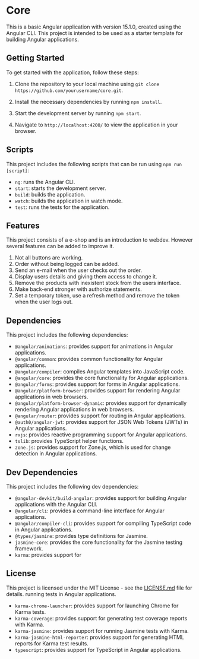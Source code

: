 
# Core

This is a basic Angular application with version 15.1.0, created using the Angular CLI. This project is intended to be used as a starter template for building Angular applications.

## Getting Started

To get started with the application, follow these steps:

1. Clone the repository to your local machine using `git clone https://github.com/yourusername/core.git`.

2. Install the necessary dependencies by running `npm install`.

3. Start the development server by running `npm start`.

4. Navigate to `http://localhost:4200/` to view the application in your browser.

## Scripts

This project includes the following scripts that can be run using `npm run [script]`:

- `ng`: runs the Angular CLI.
- `start`: starts the development server.
- `build`: builds the application.
- `watch`: builds the application in watch mode.
- `test`: runs the tests for the application.

## Features

This project consists of a e-shop and is an introduction to webdev. However several features can be added to improve it.

1. Not all buttons are working.
2. Order without being logged can be added.
3. Send an e-mail when the user checks out the order.
4. Display users details and giving them access to change it.
5. Remove the products with inexistent stock from the users interface.
6. Make back-end stronger with authorize statements.
7. Set a temporary token, use a refresh method and remove the token when the user logs out.
 
## Dependencies

This project includes the following dependencies:

- `@angular/animations`: provides support for animations in Angular applications.
- `@angular/common`: provides common functionality for Angular applications.
- `@angular/compiler`: compiles Angular templates into JavaScript code.
- `@angular/core`: provides the core functionality for Angular applications.
- `@angular/forms`: provides support for forms in Angular applications.
- `@angular/platform-browser`: provides support for rendering Angular applications in web browsers.
- `@angular/platform-browser-dynamic`: provides support for dynamically rendering Angular applications in web browsers.
- `@angular/router`: provides support for routing in Angular applications.
- `@auth0/angular-jwt`: provides support for JSON Web Tokens (JWTs) in Angular applications.
- `rxjs`: provides reactive programming support for Angular applications.
- `tslib`: provides TypeScript helper functions.
- `zone.js`: provides support for Zone.js, which is used for change detection in Angular applications.

## Dev Dependencies

This project includes the following dev dependencies:

- `@angular-devkit/build-angular`: provides support for building Angular applications with the Angular CLI.
- `@angular/cli`: provides a command-line interface for Angular applications.
- `@angular/compiler-cli`: provides support for compiling TypeScript code in Angular applications.
- `@types/jasmine`: provides type definitions for Jasmine.
- `jasmine-core`: provides the core functionality for the Jasmine testing framework.
- `karma`: provides support for

## License

This project is licensed under the MIT License - see the [LICENSE.md](LICENSE.md) file for details. running tests in Angular applications.
- `karma-chrome-launcher`: provides support for launching Chrome for Karma tests.
- `karma-coverage`: provides support for generating test coverage reports with Karma.
- `karma-jasmine`: provides support for running Jasmine tests with Karma.
- `karma-jasmine-html-reporter`: provides support for generating HTML reports for Karma test results.
- `typescript`: provides support for TypeScript in Angular applications.

